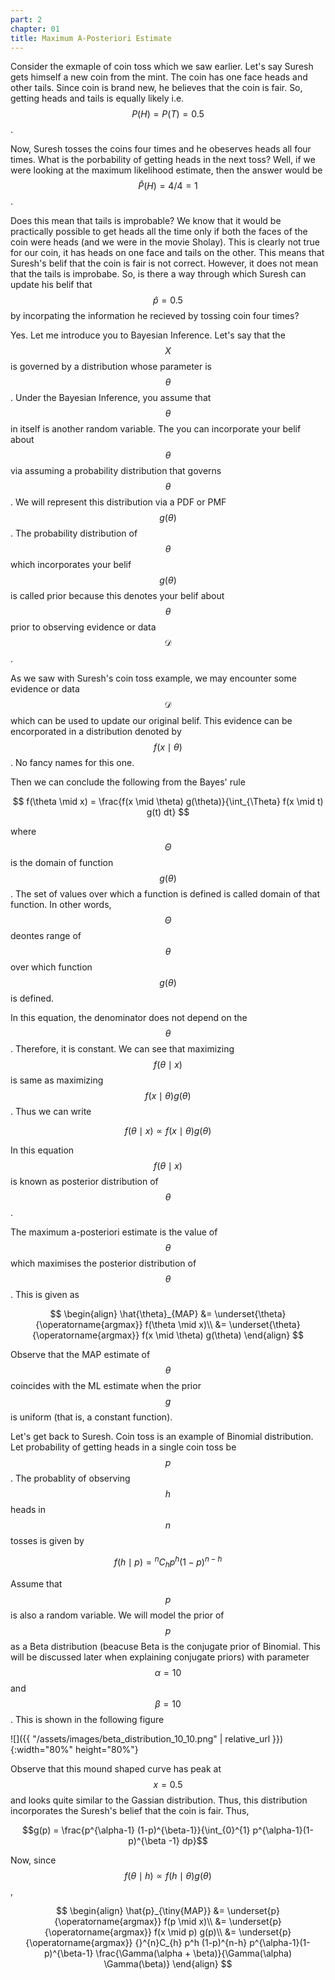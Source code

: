 ```yaml
---
part: 2
chapter: 01
title: Maximum A-Posteriori Estimate
---
```

Consider the exmaple of coin toss which we saw earlier. Let's say Suresh gets himself a new coin from the mint. The coin has one face heads and other tails. Since coin is brand new, he believes that the coin is fair. So, getting heads and tails is equally likely i.e. $$P(H) = P(T) = 0.5$$.

Now, Suresh tosses the coins four times and he obeserves heads all four times. What is the porbability of getting heads in the next toss? Well, if we were looking at the maximum likelihood estimate, then the answer would be $$\hat{P}(H) = 4/4 = 1$$.

Does this mean that tails is improbable? We know that it would be practically possible to get heads all the time only if both the faces of the coin were heads (and we were in the movie Sholay). This is clearly not true for our coin, it has heads on one face and tails on the other. This means that Suresh's belif that the coin is fair is not correct. However, it does not mean that the tails is improbabe. So, is there a way through which Suresh can update his belif that $$\hat{p} = 0.5$$ by incorpating the information he recieved by tossing coin four times?

Yes. Let me introduce you to Bayesian Inference. Let's say that the $$X$$ is governed by a distribution whose parameter is $$\theta$$. Under the Bayesian Inference, you assume that $$\theta$$ in itself is another random variable. The you can incorporate your belif about $$\theta$$ via assuming a probability distribution that governs $$\theta$$. We will represent this distribution via a PDF or PMF $$g(\theta)$$. The probability distribution of $$\theta$$ which incorporates your belif $$g(\theta)$$ is called prior because this denotes your belif about $$\theta$$ prior to observing evidence or data $$\mathcal{D}$$.

As we saw with Suresh's coin toss example, we may encounter some evidence or data $$\mathcal{D}$$ which can be used to update our original belif. This evidence can be encorporated in a distribution denoted by $$f(x \mid \theta)$$. No fancy names for this one.

Then we can conclude the following from the Bayes' rule

$$
f(\theta \mid x) = \frac{f(x \mid \theta) g(\theta)}{\int_{\Theta} f(x \mid t) g(t) dt}
$$

where $$\Theta$$ is the domain of function $$g(\theta)$$. The set of values over which a function is defined is called domain of that function. In other words, $$\Theta$$ deontes range of $$\theta$$ over which function $$g(\theta)$$ is defined.

In this equation, the denominator does not depend on the $$\theta$$. Therefore, it is constant. We can see that maximizing $$f(\theta \mid x)$$ is same as maximizing $$f(x \mid \theta) g(\theta)$$. Thus we can write

$$f(\theta \mid x) \propto f(x \mid \theta) g(\theta)$$

In this equation $$f(\theta \mid x)$$ is known as posterior distribution of $$\theta$$.

The maximum a-posteriori estimate is the value of $$\theta$$ which maximises the posterior distribution of $$\theta$$. This is given as

$$
\begin{align}
\hat{\theta}_{MAP} &= \underset{\theta}{\operatorname{argmax}} f(\theta \mid x)\\
&= \underset{\theta}{\operatorname{argmax}} f(x \mid \theta) g(\theta)
\end{align}
$$

Observe that the MAP estimate of $$\theta$$  coincides with the ML estimate when the prior $$g$$ is uniform (that is, a constant function).

Let's get back to Suresh. Coin toss is an example of Binomial distribution. Let probability of getting heads in a single coin toss be $$p$$. The probablity of observing $$h$$ heads in $$n$$ tosses is given by 

$$f(h \mid p) = {}^{n}C_{h} p^h (1-p)^{n-h}$$

Assume that $$p$$ is also a random variable. We will model the prior of $$p$$ as a Beta distribution (beacuse Beta is the conjugate prior of Binomial. This will be discussed later when explaining conjugate priors) with parameter $$\alpha = 10$$ and $$\beta = 10$$. This is shown in the following figure

![]({{ "/assets/images/beta_distribution_10_10.png" | relative_url }}){:width="80%" height="80%"}

Observe that this mound shaped curve has peak at $$x = 0.5$$ and looks quite similar to the Gassian distribution. Thus, this distribution incorporates the Suresh's belief that the coin is fair. Thus,

$$g(p) = \frac{p^{\alpha-1} (1-p)^{\beta-1}}{\int_{0}^{1} p^{\alpha-1}(1-p)^{\beta -1} dp}$$

Now, since $$f(\theta \mid h) \propto f(h \mid \theta) g(\theta)$$,

$$
\begin{align}
\hat{p}_{\tiny{MAP}} &= \underset{p}{\operatorname{argmax}} f(p \mid x)\\
&= \underset{p}{\operatorname{argmax}} f(x \mid p) g(p)\\
&= \underset{p}{\operatorname{argmax}} {}^{n}C_{h} p^h (1-p)^{n-h}  p^{\alpha-1}(1-p)^{\beta-1} \frac{\Gamma(\alpha + \beta)}{\Gamma(\alpha) \Gamma(\beta)}
\end{align}
$$